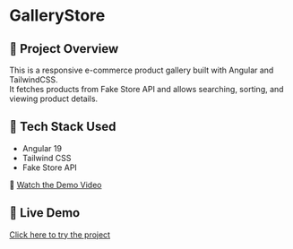 # GalleryStore



## 📝 Project Overview
This is a responsive e-commerce product gallery built with Angular and TailwindCSS.  
It fetches products from Fake Store API and allows searching, sorting, and viewing product details.

## 🧱 Tech Stack Used
- Angular 19
- Tailwind CSS
- Fake Store API


🎥 [Watch the Demo Video](https://drive.google.com/file/d/1PHPFN32VRIJzK3aENi5PYIrvIFYW5ORM/view?usp=sharing)




## 🔗 Live Demo
[Click here to try the project](https://gallery-store-nu.vercel.app/)
